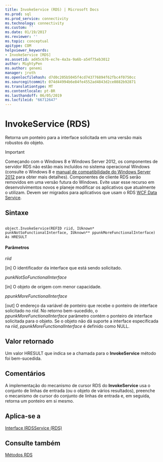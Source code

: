 ```yaml
---
title: InvokeService (RDS) | Microsoft Docs
ms.prod: sql
ms.prod_service: connectivity
ms.technology: connectivity
ms.custom: ''
ms.date: 01/19/2017
ms.reviewer: ''
ms.topic: conceptual
apitype: COM
helpviewer_keywords:
- InvokeService [RDS]
ms.assetid: ad45c676-ec7e-4a3a-9a6b-a54f75eb3012
author: MightyPen
ms.author: genemi
manager: jroth
ms.openlocfilehash: d7d0c205b5045f4cd743776894f62fbc4f0750cc
ms.sourcegitcommit: 074d44994b6e84fe4552ad4843d2ce0882b92871
ms.translationtype: MT
ms.contentlocale: pt-BR
ms.lasthandoff: 06/05/2019
ms.locfileid: "66712647"
---
```

# <a name="invokeservice-rds"></a>InvokeService (RDS)
Retorna um ponteiro para a interface solicitada em uma versão mais robustos do objeto.  
  
> [!IMPORTANT]
>  Começando com o Windows 8 e Windows Server 2012, os componentes de servidor RDS não estão mais incluídos no sistema operacional Windows (consulte o Windows 8 e [manual de compatibilidade do Windows Server 2012](https://www.microsoft.com/download/details.aspx?id=27416) para obter mais detalhes). Componentes de cliente RDS serão removidos em uma versão futura do Windows. Evite usar esse recurso em desenvolvimentos novos e planeje modificar os aplicativos que atualmente o utilizam. Devem ser migrados para aplicativos que usam o RDS [WCF Data Service](https://go.microsoft.com/fwlink/?LinkId=199565).  
  
## <a name="syntax"></a>Sintaxe  
  
```  
  
object.InvokeService(REFID riid, IUknown* punkNotSoFunctionalInterface, IUknown** ppunkMoreFunctionalInterface) As HRESULT  
```  
  
#### <a name="parameters"></a>Parâmetros  
 *riid*  
  
 [in] O identificador da interface que está sendo solicitado.  
  
 *punkNotSoFunctionalInterface*  
  
 [in] O objeto de origem com menor capacidade.  
  
 *ppunkMoreFunctionalInterface*  
  
 [out] O endereço da variável de ponteiro que recebe o ponteiro de interface solicitado no *riid*. No retorno bem-sucedido, o *ppunkMoreFunctionalInterface* parâmetro contém o ponteiro de interface solicitada para o objeto. Se o objeto não dá suporte a interface especificada na *riid*, *ppunkMoreFunctionalInterface* é definido como NULL.  
  
## <a name="return-value"></a>Valor retornado  
 Um valor HRESULT que indica se a chamada para o **InvokeService** método foi bem-sucedida.  
  
## <a name="remarks"></a>Comentários  
 A implementação do mecanismo de cursor RDS do **InvokeService** usa o conjunto de linhas de entrada (ou o objeto de vários resultados), preenche o mecanismo de cursor do conjunto de linhas de entrada e, em seguida, retorna um ponteiro em si mesmo.  
  
## <a name="applies-to"></a>Aplica-se a  
 [Interface IRDSService (RDS)](../../../ado/reference/rds-api/irdsservice-interface-rds.md)  
  
## <a name="see-also"></a>Consulte também  
 [Métodos RDS](../../../ado/reference/rds-api/rds-methods.md)


